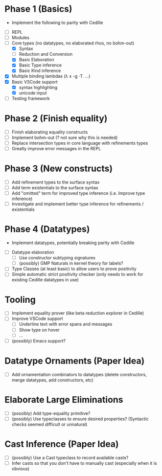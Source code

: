 
# Phase 1 (Basics)
- Implement the following to parity with Cedille
- [ ] REPL
- [ ] Modules
- [ ] Core types (no datatypes, no elaborated rhos, no bohm-out)
    - [x] Syntax
    - [ ] Reduction and Conversion
    - [x] Basic Elaboration 
    - [x] Basic Type inference
    - [x] Basic Kind inference
- [x] Multiple binding lambdas (λ x -g ⋅T. ...)
- [x] Basic VSCode support
    - [x] syntax highlighting
    - [x] unicode input
- [ ] Testing framework

# Phase 2 (Finish equality)
- [ ] Finish elaborating equality constructs
- [ ] Implement bohm-out (? not sure why this is needed)
- [ ] Replace intersection types in core language with refinements types
- [ ] Greatly improve error messages in the REPL

# Phase 3 (New constructs)
- [ ] Add refinement types to the surface syntax
- [ ] Add term existentials to the surface syntax
- [ ] Add "omitted" term for improved type inference (i.e. Improve type inference)
- [ ] Investigate and implement better type inference for refinements / existentials

# Phase 4 (Datatypes)
- Implement datatypes, potentially breaking parity with Cedille
- [ ] Datatype elaboration
    - [ ] Use constructor subtyping signatures
    - [ ] (possibly) GMP Naturals in kernel theory for labels?
- [ ] Type Classes (at least basic) to allow users to prove positivity
- [ ] Simple automatic strict positivity checker (only needs to work for existing Cedille datatypes in use)

# Tooling
- [ ] Implement equality prover (like beta reduction explorer in Cedille)
- [ ] Improve VSCode support
    - [ ] Underline text with error spans and messages
    - [ ] Show type on hover
    - [ ] ...
- [ ] (possibly) Emacs support?

# Datatype Ornaments (Paper Idea)
- [ ] Add ornamentation combinators to datatypes (delete constructors, merge datatypes, add constructors, etc)

# Elaborate Large Eliminations
- [ ] (possibly) Add type-equality primitive?
- [ ] (possibly) Use typeclasses to ensure desired properties? (Syntactic checks seemed difficult or unnatural)

# Cast Inference (Paper Idea)
- [ ] (possibly) Use a Cast typeclass to record available casts?
- [ ] Infer casts so that you don't have to manually cast (especially when it is obvious)
